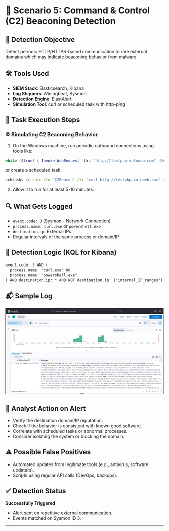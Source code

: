 # 📡 Scenario 5: Command & Control (C2) Beaconing Detection

## 🎯 Detection Objective
Detect periodic HTTP/HTTPS-based communication to rare external domains which may indicate beaconing behavior from malware.

## 🛠 Tools Used
- **SIEM Stack**: Elasticsearch, Kibana
- **Log Shippers**: Winlogbeat, Sysmon
- **Detection Engine**: ElastAlert
- **Simulation Tool**: curl or scheduled task with http-ping

## 🧪 Task Execution Steps

### ⚙️ Simulating C2 Beaconing Behavior
1. On the Windows machine, run periodic outbound connections using tools like:
```powershell
while ($true) { Invoke-WebRequest -Uri "http://testphp.vulnweb.com" -UseBasicParsing; Start-Sleep -Seconds 60 }
```
or create a scheduled task:
```cmd
schtasks /create /tn "C2Beacon" /tr "curl http://testphp.vulnweb.com" /sc minute /mo 1
```

2. Allow it to run for at least 5-10 minutes.

## 🔍 What Gets Logged
- `event.code: 3` (Sysmon - Network Connection)
- `process.name: curl.exe` or `powershell.exe`
- `destination.ip`: External IPs
- Regular intervals of the same process or domain/IP

## 🧠 Detection Logic (KQL for Kibana)
```kql
event.code: 3 AND (
  process.name: "curl.exe" OR 
  process.name: "powershell.exe"
) AND destination.ip: * AND NOT destination.ip: ("internal_IP_ranges")
```

## 📬 Sample Log
![alt text](<sample log.png>)

## 🚨 Analyst Action on Alert
- Verify the destination domain/IP reputation.
- Check if the behavior is consistent with known good software.
- Correlate with scheduled tasks or abnormal processes.
- Consider isolating the system or blocking the domain.

## ⚠️ Possible False Positives
- Automated updates from legitimate tools (e.g., antivirus, software updaters).
- Scripts using regular API calls (DevOps, backups).

## ✅ Detection Status
**Successfully Triggered**
- Alert sent on repetitive external communication.
- Events matched on Sysmon ID 3.

---
